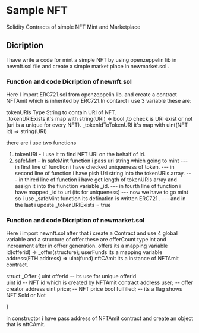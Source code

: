 # Sample NFT
Solidity Contracts of simple NFT Mint and Marketplace

## Dicription
I have write a code for mint a simple NFT by using openzeppelin lib in newnft.sol file and create a simple market place in newmarket.sol .

### Function and code Dicription of newnft.sol

Here I import ERC721.sol from openzeppelin lib. and create a contract NFTAmit which is inherited by ERC721.In contarct i use 3 variable these are:

tokenURIs  Type String to contain URI of NFT.  
 _tokenURIExists it's map with string(URI) => bool ,to check is URI exist or not (uri is a unique for every NFT).
 _tokenIdToTokenURI it's map with uint(NFT id) => string(URI) 
 
 there are i use two functions 
 1. tokenURI - I use it to find NFT URI on the behalf of id.
 2. safeMint - In safeMint function i pass uri string which going to mint
 --- in first line of function i have checked uniqueness of token.
 --- in second line of function i have pish Uri string into the tokenURIs array.
 --- in thired line of function i have get length of tokenURIs array and assign it into the fiunction variable _id. 
 --- in fourth line of function i have mapped _id to uri (its for uniqueness)
 --- now we have to go mint so i use _safeMint function its defination is written ERC721 . 
 --- and in the last  i update _tokenURIExists = true 
 
 
 
 ### Function and code Dicription of newmarket.sol
 
 Here i import newnft.sol after that i create a Contract and use 4 global variable and a structure of offer.these are
  offerCount type int and increament after in offrer generation.
  offers its a mapping variable id(offerid) => _offer(structure);
  userFunds its a mapping variable address(ETH address) => uint(fund)
  nftCAmit its a instance of  NFTAmit contract.
  
  struct _Offer {
    uint offerId  -- its use for unique offerid  
    uint id       -- NFT id which is created by NFTAmit contract 
    address user; -- offer creator address
    uint price;   -- NFT price
    bool fulfilled; -- its a flag shows NFT Sold or Not
    
  }
 
 in constructor i have pass address of NFTAmit contract and create an object that is nftCAmit.
 
 


